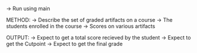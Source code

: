-> Run using main

METHOD:
-> Describe the set of graded artifacts on a course
-> The students enrolled in the course
-> Scores on various artifacts

OUTPUT:
-> Expect to get a total score recieved by the student
-> Expect to get the Cutpoint
-> Expect to get the final grade
